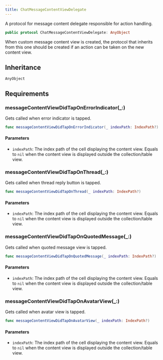 ```yaml
---
title: ChatMessageContentViewDelegate
---
```


A protocol for message content delegate responsible for action handling.

``` swift
public protocol ChatMessageContentViewDelegate: AnyObject 
```

When custom message content view is created, the protocol that inherits from this one
should be created if an action can be taken on the new content view.

## Inheritance

`AnyObject`

## Requirements

### messageContentViewDidTapOnErrorIndicator(\_:​)

Gets called when error indicator is tapped.

``` swift
func messageContentViewDidTapOnErrorIndicator(_ indexPath: IndexPath?)
```

#### Parameters

  - `indexPath`: The index path of the cell displaying the content view. Equals to `nil` when the content view is displayed outside the collection/table view.

### messageContentViewDidTapOnThread(\_:​)

Gets called when thread reply button is tapped.

``` swift
func messageContentViewDidTapOnThread(_ indexPath: IndexPath?)
```

#### Parameters

  - `indexPath`: The index path of the cell displaying the content view. Equals to `nil` when the content view is displayed outside the collection/table view.

### messageContentViewDidTapOnQuotedMessage(\_:​)

Gets called when quoted message view is tapped.

``` swift
func messageContentViewDidTapOnQuotedMessage(_ indexPath: IndexPath?)
```

#### Parameters

  - `indexPath`: The index path of the cell displaying the content view. Equals to `nil` when the content view is displayed outside the collection/table view.

### messageContentViewDidTapOnAvatarView(\_:​)

Gets called when avatar view is tapped.

``` swift
func messageContentViewDidTapOnAvatarView(_ indexPath: IndexPath?)
```

#### Parameters

  - `indexPath`: The index path of the cell displaying the content view. Equals to `nil` when the content view is displayed outside the collection/table view.
